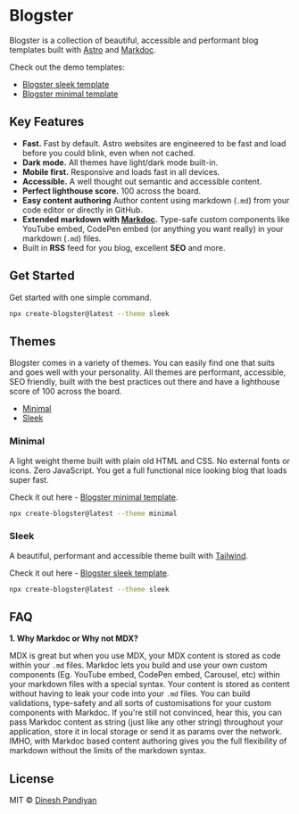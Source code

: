 # Blogster

Blogster is a collection of beautiful, accessible and performant blog templates built with [Astro](https://astro.build) and [Markdoc](https://markdoc.dev).

Check out the demo templates:

- [Blogster sleek template](https://blogster-sleek.netlify.app)
- [Blogster minimal template](https://blogster-minimal.netlify.app)

## Key Features

- **Fast.** Fast by default. Astro websites are engineered to be fast and load before you could blink, even when not cached.
- **Dark mode.** All themes have light/dark mode built-in.
- **Mobile first.** Responsive and loads fast in all devices.
- **Accessible.** A well thought out semantic and accessible content.
- **Perfect lighthouse score.** 100 across the board.
- **Easy content authoring** Author content using markdown (`.md`) from your code editor or directly in GitHub.
- **Extended markdown with [Markdoc](https://markdoc.dev).** Type-safe custom components like YouTube embed, CodePen embed (or anything you want really) in your markdown (`.md`) files.
- Built in **RSS** feed for you blog, excellent **SEO** and more.

## Get Started

Get started with one simple command.

```bash
npx create-blogster@latest --theme sleek
```

## Themes

Blogster comes in a variety of themes. You can easily find one that suits and goes well with your personality. All themes are performant, accessible, SEO friendly, built with the best practices out there and have a lighthouse score of 100 across the board.

- [Minimal](#minimal)
- [Sleek](#sleek)

### Minimal

A light weight theme built with plain old HTML and CSS. No external fonts or icons. Zero JavaScript. You get a full functional nice looking blog that loads super fast.

Check it out here - [Blogster minimal template](https://blogster-minimal.netlify.com).

```bash
npx create-blogster@latest --theme minimal
```

### Sleek

A beautiful, performant and accessible theme built with [Tailwind](https://tailwindcss.com).

Check it out here - [Blogster sleek template](https://blogster-sleek.netlify.com).

```bash
npx create-blogster@latest --theme sleek
```

## FAQ

**1. Why Markdoc or Why not MDX?**

MDX is great but when you use MDX, your MDX content is stored as code within your `.md` files. Markdoc lets you build and use your own custom components (Eg. YouTube embed, CodePen embed, Carousel, etc) within your markdown files with a special syntax. Your content is stored as content without having to leak your code into your `.md` files. You can build validations, type-safety and all sorts of customisations for your custom components with Markdoc. If you're still not convinced, hear this, you can pass Markdoc content as string (just like any other string) throughout your application, store it in local storage or send it as params over the network. IMHO, with Markdoc based content authoring gives you the full flexibility of markdown without the limits of the markdown syntax.

## License

MIT © [Dinesh Pandiyan](https://github.com/flexdinesh)
